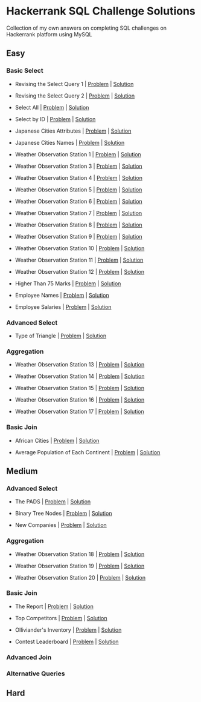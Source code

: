 # Hackerrank SQL Challenge Solutions

Collection of my own answers on completing SQL challenges on Hackerrank platform using MySQL


## Easy
### Basic Select
- Revising the Select Query 1 | [Problem](https://www.hackerrank.com/challenges/revising-the-select-query) | [Solution](https://github.com/dmsardhty/SQL-Hackerrank/blob/master/SQL%20Files/Hackerrank%20SQL%20Answers/Revising%20The%20Select%20Queries%20I.sql)

- Revising the Select Query 2 | [Problem](https://www.hackerrank.com/challenges/revising-the-select-query-2) | [Solution](https://github.com/dmsardhty/SQL-Hackerrank/blob/master/SQL%20Files/Hackerrank%20SQL%20Answers/Revising%20The%20Select%20Queries%20II.sql)

- Select All | [Problem](https://www.hackerrank.com/challenges/select-all-sql) | [Solution](https://github.com/dmsardhty/SQL-Hackerrank/blob/master/SQL%20Files/Hackerrank%20SQL%20Answers/Select%20All.sql)

- Select by ID | [Problem](https://www.hackerrank.com/challenges/select-by-id) | [Solution](https://github.com/dmsardhty/SQL-Hackerrank/blob/master/SQL%20Files/Hackerrank%20SQL%20Answers/Select%20By%20ID.sql)

- Japanese Cities Attributes | [Problem](https://www.hackerrank.com/challenges/japanese-cities-attributes) | [Solution](https://github.com/dmsardhty/SQL-Hackerrank/blob/master/SQL%20Files/Hackerrank%20SQL%20Answers/Japanese%20Cities%20Attributes.sql)

- Japanese Cities Names | [Problem](https://www.hackerrank.com/challenges/japanese-cities-name) | [Solution](https://github.com/dmsardhty/SQL-Hackerrank/blob/master/SQL%20Files/Hackerrank%20SQL%20Answers/Japanese%20Cities%20Names.sql)

- Weather Observation Station 1 | [Problem](https://www.hackerrank.com/challenges/weather-observation-station-1) | [Solution](https://github.com/dmsardhty/SQL-Hackerrank/blob/master/SQL%20Files/Hackerrank%20SQL%20Answers/Weather%20Observation%20Station%201.sql)

- Weather Observation Station 3 | [Problem](https://www.hackerrank.com/challenges/weather-observation-station-3) | [Solution](https://github.com/dmsardhty/SQL-Hackerrank/blob/master/SQL%20Files/Hackerrank%20SQL%20Answers/Weather%20Observation%20Station%203.sql)

- Weather Observation Station 4 | [Problem](https://www.hackerrank.com/challenges/weather-observation-station-4) | [Solution](https://github.com/dmsardhty/SQL-Hackerrank/blob/master/SQL%20Files/Hackerrank%20SQL%20Answers/Weather%20Observation%20Station%204.sql)

- Weather Observation Station 5 | [Problem](https://www.hackerrank.com/challenges/weather-observation-station-5) | [Solution](https://github.com/dmsardhty/SQL-Hackerrank/blob/master/SQL%20Files/Hackerrank%20SQL%20Answers/Weather%20Observation%20Station%205.sql)

- Weather Observation Station 6 | [Problem](https://www.hackerrank.com/challenges/weather-observation-station-6) | [Solution](https://github.com/dmsardhty/SQL-Hackerrank/blob/master/SQL%20Files/Hackerrank%20SQL%20Answers/Weather%20Observation%20Station%206.sql)

- Weather Observation Station 7 | [Problem](https://www.hackerrank.com/challenges/weather-observation-station-7) | [Solution](https://github.com/dmsardhty/SQL-Hackerrank/blob/master/SQL%20Files/Hackerrank%20SQL%20Answers/Weather%20Observation%20Station%207.sql)

- Weather Observation Station 8 | [Problem](https://www.hackerrank.com/challenges/weather-observation-station-8) | [Solution](https://github.com/dmsardhty/SQL-Hackerrank/blob/master/SQL%20Files/Hackerrank%20SQL%20Answers/Weather%20Observation%20Station%208.sql)

- Weather Observation Station 9 | [Problem](https://www.hackerrank.com/challenges/weather-observation-station-9) | [Solution](https://github.com/dmsardhty/SQL-Hackerrank/blob/master/SQL%20Files/Hackerrank%20SQL%20Answers/Weather%20Observation%20Station%209.sql)

- Weather Observation Station 10 | [Problem](https://www.hackerrank.com/challenges/weather-observation-station-10) | [Solution](https://github.com/dmsardhty/SQL-Hackerrank/blob/master/SQL%20Files/Hackerrank%20SQL%20Answers/Weather%20Observation%20Station%210.sql)

- Weather Observation Station 11 | [Problem](https://www.hackerrank.com/challenges/weather-observation-station-11) | [Solution](https://github.com/dmsardhty/SQL-Hackerrank/blob/master/SQL%20Files/Hackerrank%20SQL%20Answers/Weather%20Observation%20Station%211.sql)

- Weather Observation Station 12 | [Problem](https://www.hackerrank.com/challenges/weather-observation-station-12) | [Solution](https://github.com/dmsardhty/SQL-Hackerrank/blob/master/SQL%20Files/Hackerrank%20SQL%20Answers/Weather%20Observation%20Station%212.sql)

- Higher Than 75 Marks | [Problem](https://www.hackerrank.com/challenges/more-than-75-marks) | [Solution](https://github.com/dmsardhty/SQL-Hackerrank/blob/master/SQL%20Files/Hackerrank%20SQL%20Answers/Higher%20Than%2075%20Marks.sql)

- Employee Names | [Problem](https://www.hackerrank.com/challenges/name-of-employees) | [Solution](https://github.com/dmsardhty/SQL-Hackerrank/blob/master/SQL%20Files/Hackerrank%20SQL%20Answers/Employee%20Names.sql)

- Employee Salaries | [Problem](https://www.hackerrank.com/challenges/salary-of-employees) | [Solution](https://github.com/dmsardhty/SQL-Hackerrank/blob/master/SQL%20Files/Hackerrank%20SQL%20Answers/Employee%20Salaries.sql)

### Advanced Select
- Type of Triangle | [Problem](https://www.hackerrank.com/challenges/what-type-of-triangle) | [Solution](https://github.com/dmsardhty/SQL-Hackerrank/blob/master/SQL%20Files/Hackerrank%20SQL%20Answers/Type%20of%20Triangle.sql)

### Aggregation
- Weather Observation Station 13 | [Problem](https://www.hackerrank.com/challenges/weather-observation-station-13) | [Solution](https://github.com/dmsardhty/SQL-Hackerrank/blob/master/SQL%20Files/Hackerrank%20SQL%20Answers/Weather%20Observation%20Station%213.sql)

- Weather Observation Station 14 | [Problem](https://www.hackerrank.com/challenges/weather-observation-station-14) | [Solution](https://github.com/dmsardhty/SQL-Hackerrank/blob/master/SQL%20Files/Hackerrank%20SQL%20Answers/Weather%20Observation%20Station%214.sql)

- Weather Observation Station 15 | [Problem](https://www.hackerrank.com/challenges/weather-observation-station-15) | [Solution](https://github.com/dmsardhty/SQL-Hackerrank/blob/master/SQL%20Files/Hackerrank%20SQL%20Answers/Weather%20Observation%20Station%215.sql)

- Weather Observation Station 16 | [Problem](https://www.hackerrank.com/challenges/weather-observation-station-16) | [Solution](https://github.com/dmsardhty/SQL-Hackerrank/blob/master/SQL%20Files/Hackerrank%20SQL%20Answers/Weather%20Observation%20Station%216.sql)

- Weather Observation Station 17 | [Problem](https://www.hackerrank.com/challenges/weather-observation-station-17) | [Solution](https://github.com/dmsardhty/SQL-Hackerrank/blob/master/SQL%20Files/Hackerrank%20SQL%20Answers/Weather%20Observation%20Station%217.sql)

### Basic Join
- African Cities | [Problem](https://www.hackerrank.com/challenges/african-cities) | [Solution](https://github.com/dmsardhty/SQL-Hackerrank/blob/master/SQL%20Files/Hackerrank%20SQL%20Answers/African%20Cities.sql)

- Average Population of Each Continent | [Problem](https://www.hackerrank.com/challenges/average-population-of-each-continent) | [Solution](https://github.com/dmsardhty/SQL-Hackerrank/blob/master/SQL%20Files/Hackerrank%20SQL%20Answers/Average%20Population%20of%20Each%20Continent.sql)

## Medium
### Advanced Select
- The PADS | [Problem](https://www.hackerrank.com/challenges/the-pads) | [Solution](https://github.com/dmsardhty/SQL-Hackerrank/blob/master/SQL%20Files/Hackerrank%20SQL%20Answers/The%20PADS.sql)

- Binary Tree Nodes | [Problem](https://www.hackerrank.com/challenges/binary-search-tree-1) | [Solution](https://github.com/dmsardhty/SQL-Hackerrank/blob/master/SQL%20Files/Hackerrank%20SQL%20Answers/Binary%20Tree%20Nodes.sql)

- New Companies | [Problem](https://www.hackerrank.com/challenges/the-company) | [Solution](https://github.com/dmsardhty/SQL-Hackerrank/blob/master/SQL%20Files/Hackerrank%20SQL%20Answers/New%20Companies.sql)

### Aggregation
- Weather Observation Station 18 | [Problem](https://www.hackerrank.com/challenges/weather-observation-station-18) | [Solution](https://github.com/dmsardhty/SQL-Hackerrank/blob/master/SQL%20Files/Hackerrank%20SQL%20Answers/Weather%20Observation%20Station%2018.sql)

- Weather Observation Station 19 | [Problem](https://www.hackerrank.com/challenges/weather-observation-station-19) | [Solution](https://github.com/dmsardhty/SQL-Hackerrank/blob/master/SQL%20Files/Hackerrank%20SQL%20Answers/Weather%20Observation%20Station%2019%20(Oracle).sql)

- Weather Observation Station 20 | [Problem](https://www.hackerrank.com/challenges/weather-observation-station-20) | [Solution](https://github.com/dmsardhty/SQL-Hackerrank/blob/master/SQL%20Files/Hackerrank%20SQL%20Answers/Weather%20Observation%20Station%2020%20(Oracle).sql)

### Basic Join
- The Report | [Problem](https://www.hackerrank.com/challenges/the-report) | [Solution](https://github.com/dmsardhty/SQL-Hackerrank/blob/master/SQL%20Files/Hackerrank%20SQL%20Answers/The%20Report.sql)

- Top Competitors | [Problem](https://www.hackerrank.com/challenges/full-score) | [Solution](https://github.com/dmsardhty/SQL-Hackerrank/blob/master/SQL%20Files/Hackerrank%20SQL%20Answers/Top%20Competitors.sql)

- Olliviander's Inventory | [Problem](https://www.hackerrank.com/challenges/harry-potter-and-wands) | [Solution](https://github.com/dmsardhty/SQL-Hackerrank/blob/master/SQL%20Files/Hackerrank%20SQL%20Answers/Olliviander's%20Inventory.sql)

- Contest Leaderboard | [Problem](https://www.hackerrank.com/challenges/contest-leaderboard) | [Solution](https://github.com/dmsardhty/SQL-Hackerrank/blob/master/SQL%20Files/Hackerrank%20SQL%20Answers/Contest%20Leaderboard.sql)

### Advanced Join

### Alternative Queries


## Hard
